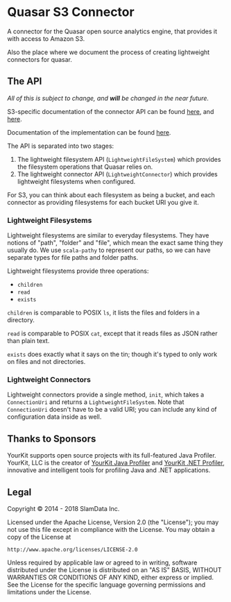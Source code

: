 # Quasar S3 Connector

A connector for the Quasar open source analytics engine, that
provides it with access to Amazon S3.

Also the place where we document the process of creating
lightweight connectors for quasar.

## The API

*All of this is subject to change, and **will** be changed in the near future.*

S3-specific documentation of the connector API can be found
[here](lwc/src/main/scala/quasar/physical/s3/S3LWC.scala),
and [here](lwc/src/main/scala/quasar/physical/s3/S3LWFS.scala).

Documentation of the implementation can be found
[here](lwc/src/main/scala/quasar/physical/s3/impl).

The API is separated into two stages:

1. The lightweight filesystem API (`LightweightFileSystem`)
which provides the filesystem operations that Quasar relies on.
2. The lightweight connector API (`LightweightConnector`) which
provides lightweight filesystems when configured.

For S3, you can think about each filesystem as being a bucket,
and each connector as providing filesystems for each bucket URI
you give it.

### Lightweight Filesystems

Lightweight filesystems are similar to everyday filesystems.
They have notions of "path", "folder" and "file", which mean
the exact same thing they usually do. We use `scala-pathy`
to represent our paths, so we can have separate types for
file paths and folder paths.

Lightweight filesystems provide three operations:
- `children`
- `read`
- `exists`

`children` is comparable to POSIX `ls`, it lists the files and
folders in a directory.

`read` is comparable to POSIX `cat`, except that it reads files
as JSON rather than plain text.

`exists` does exactly what it says on the tin; though it's
typed to only work on files and not directories.

### Lightweight Connectors

Lightweight connectors provide a single method, `init`,
which takes a `ConnectionUri` and returns
a `LightweightFileSystem`. Note that `ConnectionUri` doesn't
have to be a valid URI; you can include any kind of
configuration data inside as well.

## Thanks to Sponsors

YourKit supports open source projects with its full-featured Java Profiler. YourKit, LLC is the creator of <a href="https://www.yourkit.com/java/profiler/index.jsp">YourKit Java Profiler</a> and <a href="https://www.yourkit.com/.net/profiler/index.jsp">YourKit .NET Profiler</a>, innovative and intelligent tools for profiling Java and .NET applications.

## Legal

Copyright &copy; 2014 - 2018 SlamData Inc.

Licensed under the Apache License, Version 2.0 (the "License");
you may not use this file except in compliance with the License.
You may obtain a copy of the License at

    http://www.apache.org/licenses/LICENSE-2.0

Unless required by applicable law or agreed to in writing, software
distributed under the License is distributed on an "AS IS" BASIS,
WITHOUT WARRANTIES OR CONDITIONS OF ANY KIND, either express or implied.
See the License for the specific language governing permissions and
limitations under the License.
